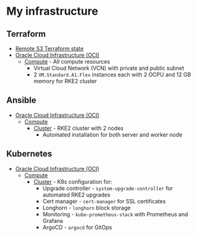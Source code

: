 # My infrastructure

## Terraform

- [Remote S3 Terraform state](./terraform/remote-state)
- [Oracle Cloud Infrastructure (OCI)](./terraform/oci/)
  - [Compute](./terraform/oci/compute) - All compute resources
    - Virtual Cloud Network (VCN) with private and public subnet
    - 2 `VM.Standard.A1.Flex` instances each with 2 OCPU and 12 GB memory for RKE2 cluster

## Ansible

- [Oracle Cloud Infrastructure (OCI)](./ansible/oci/)
  - [Compute](./ansible/oci/compute)
    - [Cluster](./ansible/oci/compute/cluster) - RKE2 cluster with 2 nodes
      - Automated installation for both server and worker node

## Kubernetes

- [Oracle Cloud Infrastructure (OCI)](./kubernetes/oci/)
  - [Compute](./kubernetes/oci/compute)
    - [Cluster](./kubernetes/oci/compute/cluster) - K8s configuration for:
      - Upgrade controller - `system-upgrade-controller` for automated RKE2 upgrades
      - Cert manager - `cert-manager` for SSL certificates
      - Longhorn - `longhorn` block storage
      - Monitoring - `kube-prometheus-stack` with Prometheus and Grafana
      - ArgoCD - `argocd` for GitOps
